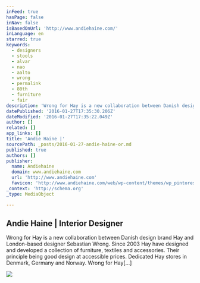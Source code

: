 ```yaml
---
inFeed: true
hasPage: false
inNav: false
isBasedOnUrl: 'http://www.andiehaine.com/'
inLanguage: en
starred: true
keywords:
  - designers
  - stools
  - alvar
  - nao
  - aalto
  - wrong
  - permalink
  - 80th
  - furniture
  - fair
description: 'Wrong for Hay is a new collaboration between Danish design brand Hay and London-based designer Sebastian Wrong. Since 2003 Hay have designed and developed a collection of furniture, textiles and accessories. Their principle being good design at accessible prices. Dedicated Hay stores in Denmark, Germany and Norway. Wrong for Hay[...]'
datePublished: '2016-01-27T17:35:30.206Z'
dateModified: '2016-01-27T17:35:22.049Z'
author: []
related: []
app_links: []
title: 'Andie Haine |'
sourcePath: _posts/2016-01-27-andie-haine-or.md
published: true
authors: []
publisher:
  name: Andiehaine
  domain: www.andiehaine.com
  url: 'http://www.andiehaine.com'
  favicon: 'http://www.andiehaine.com/web/wp-content/themes/wp_pintores5-v1.2/panel/img/favicon.ico'
_context: 'http://schema.org'
_type: MediaObject

---
```

<article style=""><h1>Andie Haine | Interior Designer</h1><p>Wrong for Hay is a new collaboration between Danish design brand Hay and London-based designer Sebastian Wrong. Since 2003 Hay have designed and developed a collection of furniture, textiles and accessories. Their principle being good design at accessible prices. Dedicated Hay stores in Denmark, Germany and Norway. Wrong for Hay[...]</p><img src="https://s3-us-west-2.amazonaws.com/the-grid-img/p/93e1f284814ed028583ba40e65a3f6b89ec33095.jpg" /></article>